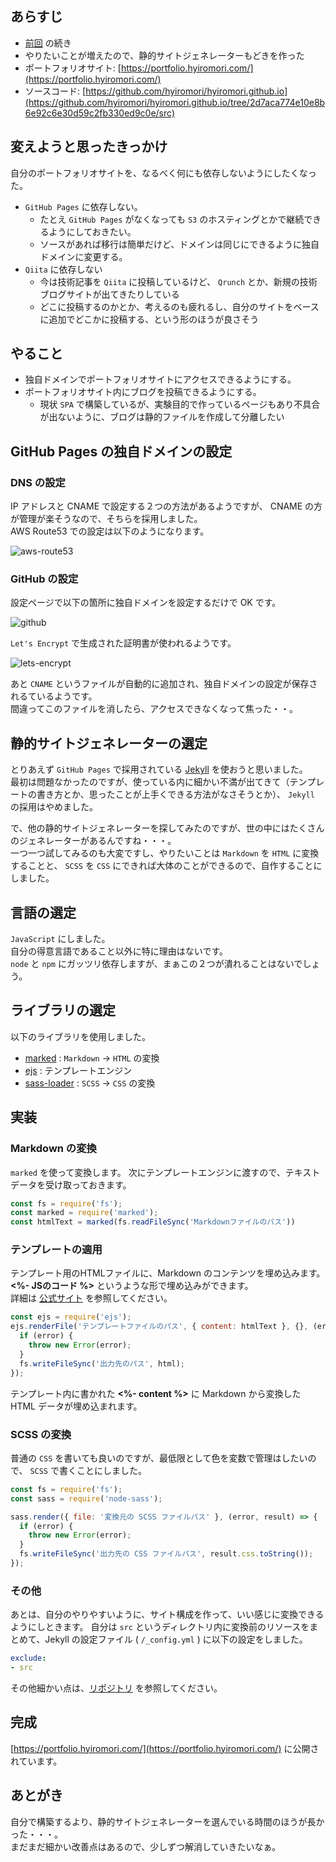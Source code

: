 <!--
title: エンジニアなりにポートフォリオサイトを作ってみた話２
template: blog
keywords: ポートフォリオ,静的サイト,JavaScript
-->

## あらすじ

- [前回](/blog/2018-09/portfolio.html) の続き
- やりたいことが増えたので、静的サイトジェネレーターもどきを作った
- ポートフォリオサイト: [https://portfolio.hyiromori.com/](https://portfolio.hyiromori.com/)
- ソースコード: [https://github.com/hyiromori/hyiromori.github.io](https://github.com/hyiromori/hyiromori.github.io/tree/2d7aca774e10e8b6e92c6e30d59c2fb330ed9c0e/src)

## 変えようと思ったきっかけ

自分のポートフォリオサイトを、なるべく何にも依存しないようにしたくなった。  

- `GitHub Pages` に依存しない。
  - たとえ `GitHub Pages` がなくなっても `S3` のホスティングとかで継続できるようにしておきたい。
  - ソースがあれば移行は簡単だけど、ドメインは同じにできるように独自ドメインに変更する。
- `Qiita` に依存しない
  - 今は技術記事を `Qiita` に投稿しているけど、 `Qrunch` とか、新規の技術ブログサイトが出てきたりしている
  - どこに投稿するのかとか、考えるのも疲れるし、自分のサイトをベースに追加でどこかに投稿する、という形のほうが良さそう

## やること

- 独自ドメインでポートフォリオサイトにアクセスできるようにする。
- ポートフォリオサイト内にブログを投稿できるようにする。
  - 現状 `SPA` で構築しているが、実験目的で作っているページもあり不具合が出ないように、ブログは静的ファイルを作成して分離したい

## GitHub Pages の独自ドメインの設定

### DNS の設定

IP アドレスと CNAME で設定する２つの方法があるようですが、 CNAME の方が管理が楽そうなので、そちらを採用しました。  
AWS Route53 での設定は以下のようになります。  

![aws-route53](/assets/images/blog/2018-12/portfolio-2/aws-route53.jpg)

### GitHub の設定

設定ページで以下の箇所に独自ドメインを設定するだけで OK です。  

![github](/assets/images/blog/2018-12/portfolio-2/github.jpg)

`Let's Encrypt` で生成された証明書が使われるようです。  

![lets-encrypt](/assets/images/blog/2018-12/portfolio-2/lets-encrypt.jpg)

あと `CNAME` というファイルが自動的に追加され、独自ドメインの設定が保存されるているようです。  
間違ってこのファイルを消したら、アクセスできなくなって焦った・・。

## 静的サイトジェネレーターの選定

とりあえず `GitHub Pages` で採用されている [Jekyll](https://jekyllrb.com/) を使おうと思いました。  
最初は問題なかったのですが、使っている内に細かい不満が出てきて（テンプレートの書き方とか、思ったことが上手くできる方法がなさそうとか）、 `Jekyll` の採用はやめました。  

で、他の静的サイトジェネレーターを探してみたのですが、世の中にはたくさんのジェネレーターがあるんですね・・・。  
一つ一つ試してみるのも大変ですし、やりたいことは `Markdown` を `HTML` に変換することと、 `SCSS` を `CSS` にできれば大体のことができるので、自作することにしました。

## 言語の選定

`JavaScript` にしました。  
自分の得意言語であること以外に特に理由はないです。  
`node` と `npm` にガッツリ依存しますが、まぁこの２つが潰れることはないでしょう。

## ライブラリの選定

以下のライブラリを使用しました。

- [marked](https://www.npmjs.com/package/marked) : `Markdown` -> `HTML` の変換
- [ejs](https://www.npmjs.com/package/ejs) : テンプレートエンジン
- [sass-loader](https://www.npmjs.com/package/sass-loader) : `SCSS` -> `CSS` の変換

## 実装

### Markdown の変換

`marked` を使って変換します。
次にテンプレートエンジンに渡すので、テキストデータを受け取っておきます。

```javascript
const fs = require('fs');
const marked = require('marked');
const htmlText = marked(fs.readFileSync('Markdownファイルのパス'))
```

### テンプレートの適用

テンプレート用のHTMLファイルに、Markdown のコンテンツを埋め込みます。  
**&lt;%- JSのコード %&gt;** というような形で埋め込みができます。  
詳細は [公式サイト](https://ejs.co/) を参照してください。

```javascript
const ejs = require('ejs');
ejs.renderFile('テンプレートファイルのパス', { content: htmlText }, {}, (error, html) => {
  if (error) {
    throw new Error(error);
  }
  fs.writeFileSync('出力先のパス', html);
});
```

テンプレート内に書かれた **&lt;%- content %&gt;** に Markdown から変換した HTML データが埋め込まれます。

### SCSS の変換

普通の `CSS` を書いても良いのですが、最低限として色を変数で管理はしたいので、 `SCSS` で書くことにしました。

```javascript
const fs = require('fs');
const sass = require('node-sass');

sass.render({ file: '変換元の SCSS ファイルパス' }, (error, result) => {
  if (error) {
    throw new Error(error);
  }
  fs.writeFileSync('出力先の CSS ファイルパス', result.css.toString());
});
```

### その他

あとは、自分のやりやすいように、サイト構成を作って、いい感じに変換できるようにしときます。
自分は `src` というディレクトリ内に変換前のリソースをまとめて、Jekyll の設定ファイル ( `/_config.yml` ) に以下の設定をしました。

```yaml
exclude:
- src
```

その他細かい点は、[リポジトリ](https://github.com/hyiromori/hyiromori.github.io/tree/2d7aca774e10e8b6e92c6e30d59c2fb330ed9c0e/src) を参照してください。

## 完成

[https://portfolio.hyiromori.com/](https://portfolio.hyiromori.com/) に公開されています。

## あとがき

自分で構築するより、静的サイトジェネレーターを選んでいる時間のほうが長かった・・・。  
まだまだ細かい改善点はあるので、少しずつ解消していきたいなぁ。

